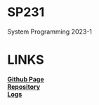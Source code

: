 # SP231
System Programming 2023-1

# LINKS
[**Github Page**](https://csq307.github.io/sp231/)  
[**Repository**](https://github.com/csq307/sp231)  
[**Logs**](TXT/mylog.txt)
